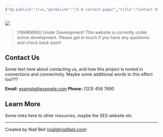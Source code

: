 ```yaml
---
{"dg-publish":true,"permalink":"/5-0-contact-page/","title":"Contact Us","contentClasses":"cards cards-cols-3 cards-cover cards-cover-no-border cards-title-hide-icons","noteIcon":null,"created":"2025-02-20T14:51:32.369-08:00","updated":"2025-02-20T15:06:52.337-08:00"}
---
```


![](https://i.imgur.com/VjpxXvV.jpeg)

> [!WARNING] Under Development!
> This website is currently under active development. Please get in touch if you have any questions and check back soon!

## Contact Us

Some text here about contacting us, and how this project is rooted in connections and connectivity. Maybe some additional words to this effect too???

**Email:** example@example.com
**Phone:** (123) 456 7890

## Learn More

Some links here to other resources, maybe the SES website etc

---
Created by Niall Bell (niall@niallbell.com)


